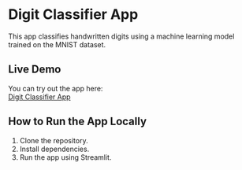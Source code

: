 # Digit Classifier App

This app classifies handwritten digits using a machine learning model trained on the MNIST dataset.

## Live Demo

You can try out the app here:  
[Digit Classifier App](https://digit-classifier-app-8ejylxxrmok3vfu7lfmpqk.streamlit.app/)

## How to Run the App Locally
1. Clone the repository.
2. Install dependencies.
3. Run the app using Streamlit.
